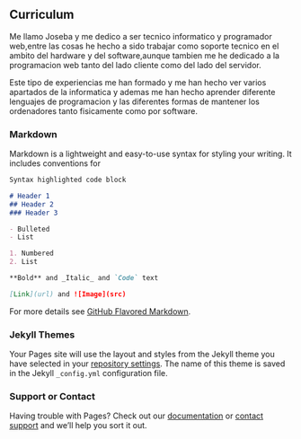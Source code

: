 ## Curriculum

Me llamo Joseba y me dedico a ser tecnico informatico y programador web,entre las cosas he hecho a sido trabajar como soporte tecnico en el ambito del hardware y del software,aunque tambien me he dedicado a la programacion web tanto del lado cliente como del lado del servidor. 

Este tipo de experiencias me han formado y me han hecho ver varios apartados de la informatica y ademas me han hecho aprender diferente lenguajes de programacion y las diferentes formas de mantener los ordenadores tanto fisicamente como por software.
### Markdown

Markdown is a lightweight and easy-to-use syntax for styling your writing. It includes conventions for

```markdown
Syntax highlighted code block

# Header 1
## Header 2
### Header 3

- Bulleted
- List

1. Numbered
2. List

**Bold** and _Italic_ and `Code` text

[Link](url) and ![Image](src)
```

For more details see [GitHub Flavored Markdown](https://guides.github.com/features/mastering-markdown/).

### Jekyll Themes

Your Pages site will use the layout and styles from the Jekyll theme you have selected in your [repository settings](https://github.com/Joseba10/Pagina-Curriculum/settings). The name of this theme is saved in the Jekyll `_config.yml` configuration file.

### Support or Contact

Having trouble with Pages? Check out our [documentation](https://help.github.com/categories/github-pages-basics/) or [contact support](https://github.com/contact) and we’ll help you sort it out.
